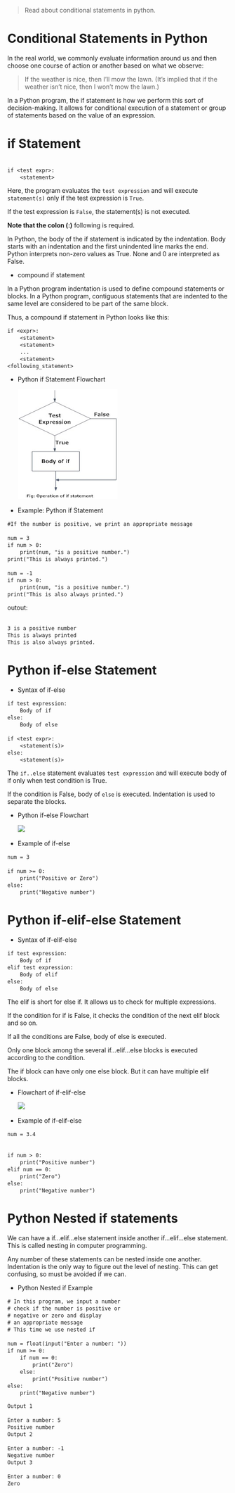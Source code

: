 > Read about conditional statements in python.

# Conditional Statements in Python

In the real world, we commonly evaluate information around us and then choose one course of action or another based on what we observe:

> If the weather is nice, then I’ll mow the lawn. (It’s implied that if the weather isn’t nice, then I won’t mow the lawn.)

In a Python program, the if statement is how we perform this sort of decision-making. It allows for conditional execution of a statement or group of statements based on the value of an expression.

# if Statement

```

if <test expr>:
    <statement>
```
Here, the program evaluates the ```test expression``` and will execute ```statement(s)``` only if the test expression is ```True```.

If the test expression is ```False```, the statement(s) is not executed.

**Note that the colon (:)** following <test expr> is required.

In Python, the body of the if statement is indicated by the indentation. Body starts with an indentation and the first unindented line marks the end.
Python interprets non-zero values as True. None and 0 are interpreted as False.


- compound if statement

In a Python program indentation is used to define compound statements or blocks. In a Python program, contiguous statements that are indented to the same level are considered to be part of the same block.

Thus, a compound if statement in Python looks like this:
```
if <expr>:
    <statement>
    <statement>
    ...
    <statement>
<following_statement>

```

- Python if Statement Flowchart

	![](media/1.jpg)


- Example: Python if Statement

```
#If the number is positive, we print an appropriate message

num = 3
if num > 0:
    print(num, "is a positive number.")
print("This is always printed.")

num = -1
if num > 0:
    print(num, "is a positive number.")
print("This is also always printed.")

```

outout:

```

3 is a positive number
This is always printed
This is also always printed.

```

# Python if-else Statement


- Syntax of if-else

```
if test expression:
    Body of if
else:
    Body of else

if <test expr>:
    <statement(s)>
else:
    <statement(s)>
```

The ```if..else``` statement evaluates ```test expression``` and will execute body of if only when test condition is True.

If the condition is False, body of ```else``` is executed. Indentation is used to separate the blocks.

- Python if-else Flowchart

	![](media/2.png)


- Example of if-else

```
num = 3

if num >= 0:
    print("Positive or Zero")
else:
    print("Negative number")

```

# Python if-elif-else Statement

- Syntax of if-elif-else

```
if test expression:
    Body of if
elif test expression:
    Body of elif
else: 
    Body of else

```

The elif is short for else if. It allows us to check for multiple expressions.

If the condition for if is False, it checks the condition of the next elif block and so on.

If all the conditions are False, body of else is executed.

Only one block among the several if...elif...else blocks is executed according to the condition.

The if block can have only one else block. But it can have multiple elif blocks.

- Flowchart of if-elif-else

	![](media/3.png)


- Example of if-elif-else

```
num = 3.4


if num > 0:
    print("Positive number")
elif num == 0:
    print("Zero")
else:
    print("Negative number")

```

# Python Nested if statements

We can have a if...elif...else statement inside another if...elif...else statement. This is called nesting in computer programming.

Any number of these statements can be nested inside one another. Indentation is the only way to figure out the level of nesting.
This can get confusing, so must be avoided if we can.

- Python Nested if Example

```
# In this program, we input a number
# check if the number is positive or
# negative or zero and display
# an appropriate message
# This time we use nested if

num = float(input("Enter a number: "))
if num >= 0:
    if num == 0:
        print("Zero")
    else:
        print("Positive number")
else:
    print("Negative number")

```

```
Output 1

Enter a number: 5
Positive number
Output 2

Enter a number: -1
Negative number
Output 3

Enter a number: 0
Zero

```
